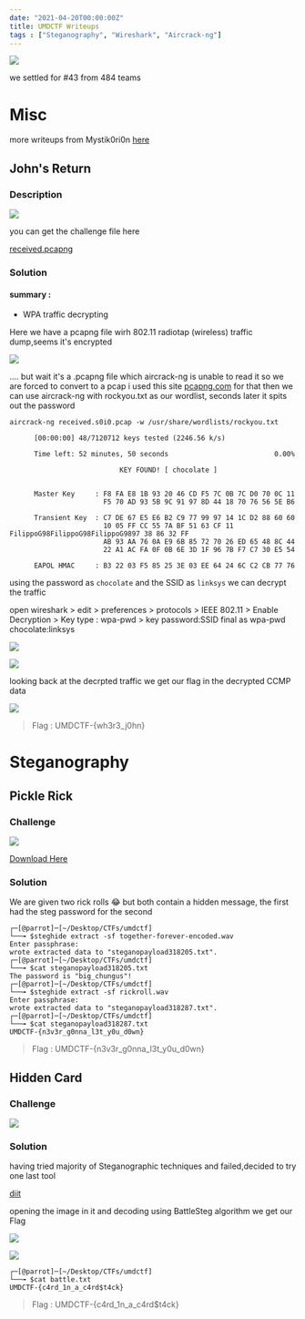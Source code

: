 ```yaml
---
date: "2021-04-20T00:00:00Z"
title: UMDCTF Writeups
tags : ["Steganography", "Wireshark", "Aircrack-ng"]
---
```


![](/img/umdctf/scoreboard.png)

we settled for #43 from 484 teams


# Misc


more writeups from Mystik0ri0n [here](https://github.com/mystickev/CTFwriteups)

## John's Return 

### Description 

![](/img/umdctf/john.png)

you can get the challenge file here 

[received.pcapng](https://github.com/sajjadium/ctf-archives/blob/master/UMDCTF/2021/misc/John_Return/received.pcapng)

### Solution 

#### summary : 
- WPA traffic decrypting 

Here we have a pcapng file wirh 802.11 radiotap (wireless) traffic dump,seems it's encrypted 

![](/img/umdctf/wireshark1.png)

....
but wait it's a .pcapng file which aircrack-ng is unable to read it so we are forced to convert to a pcap 
i used this site [pcapng.com](https://pcapng.com) for that 
then we can use aircrack-ng with rockyou.txt as our wordlist, 
seconds later it spits out the password 

```
aircrack-ng received.s0i0.pcap -w /usr/share/wordlists/rockyou.txt 

      [00:00:00] 48/7120712 keys tested (2246.56 k/s) 

      Time left: 52 minutes, 50 seconds                          0.00%

                           KEY FOUND! [ chocolate ]


      Master Key     : F8 FA E8 1B 93 20 46 CD F5 7C 0B 7C D0 70 0C 11 
                       F5 70 AD 93 5B 9C 91 97 8D 44 18 70 76 56 5E B6 

      Transient Key  : C7 DE 67 E5 E6 B2 C9 77 99 97 14 1C D2 88 60 60 
                       10 05 FF CC 55 7A BF 51 63 CF 11 FilippoG98FilippoG98FilippoG9897 38 86 32 FF 
                       AB 93 AA 76 0A E9 6B 85 72 70 26 ED 65 48 8C 44 
                       22 A1 AC FA 0F 0B 6E 3D 1F 96 7B F7 C7 30 E5 54 

      EAPOL HMAC     : B3 22 03 F5 85 25 3E 03 EE 64 24 6C C2 CB 77 76 
```
using the password as `chocolate` and the SSID as `linksys` we can decrypt the traffic 

open wireshark > edit > preferences > protocols > IEEE 802.11 > Enable Decryption > Key type : wpa-pwd > key 
password:SSID final as wpa-pwd chocolate:linksys

![](/img/umdctf/key1.png)

![](/img/umdctf/key0.png)

looking back at the decrpted traffic we get our flag in the decrypted CCMP data 

![](/img/umdctf/flag1.png)

> Flag : UMDCTF-{wh3r3_j0hn}


# Steganography 


## Pickle Rick

### Challenge 

![](/img/umdctf/pickle.png)


[Download Here](https://drive.google.com/drive/folders/135epDZ18MdIycbBt_Fekbi8hdF-83v6Y)

### Solution 

We are given two rick rolls :joy: but both contain a hidden message, the first had the steg password for the second

```
┌─[@parrot]─[~/Desktop/CTFs/umdctf]
└──╼ $steghide extract -sf together-forever-encoded.wav 
Enter passphrase: 
wrote extracted data to "steganopayload318205.txt".
┌─[@parrot]─[~/Desktop/CTFs/umdctf]
└──╼ $cat steganopayload318205.txt 
The password is "big_chungus"!
┌─[@parrot]─[~/Desktop/CTFs/umdctf]
└──╼ $steghide extract -sf rickroll.wav 
Enter passphrase: 
wrote extracted data to "steganopayload318287.txt".
┌─[@parrot]─[~/Desktop/CTFs/umdctf]
└──╼ $cat steganopayload318287.txt 
UMDCTF-{n3v3r_g0nna_l3t_y0u_d0wn}

```

> Flag : UMDCTF-{n3v3r_g0nna_l3t_y0u_d0wn}



## Hidden Card 


### Challenge 

![](/img/umdctf/hidden.png)


### Solution 

having tried majority of Steganographic techniques and failed,decided to try one last tool 

[diit](http://diit.sourceforge.net/)

opening the image in it and decoding using BattleSteg algorithm we get our Flag 

![](/img/umdctf/diit.png)


![](/img/umdctf/success.png)


```
┌─[@parrot]─[~/Desktop/CTFs/umdctf]
└──╼ $cat battle.txt 
UMDCTF-{c4rd_1n_a_c4rd$t4ck}
```


> Flag : UMDCTF-{c4rd_1n_a_c4rd$t4ck}
